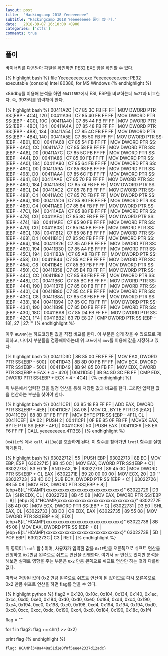 ```yaml
---
layout: post
title:  "Hackingcamp 2018 Yeeeeeeeee"
subtitle: "Hackingcamp 2018 Yeeeeeeeee 풀이 입니다."
date:   2018-09-07 16:10:00 +0900
categories: ['ctfs']
comments: true
---
```


## 풀이

바이너리를 다운받아 파일을 확인하면 PE32 EXE 임을 확인할 수 있다.

{% highlight bash %}
file Yeeeeeeeee.exe
Yeeeeeeeee.exe: PE32 executable (console) Intel 80386, for MS Windows
{% endhighlight %}


x86dbg를 이용해 분석을 하면 `00411BB2`에서 ESI, ESP를 비교하는데 `0x27`과 비교한다. 즉, 39자리를 입력해야 한다.

{% highlight bash %}
00411A2C         | C7 85 3C FB FF FF  | MOV DWORD PTR SS:[EBP - 4C4], 120                |
00411A36         | C7 85 40 FB FF FF  | MOV DWORD PTR SS:[EBP - 4C0], 10C                |
00411A40         | C7 85 44 FB FF FF  | MOV DWORD PTR SS:[EBP - 4BC], 104                |
00411A4A         | C7 85 48 FB FF FF  | MOV DWORD PTR SS:[EBP - 4B8], 134                |
00411A54         | C7 85 4C FB FF FF  | MOV DWORD PTR SS:[EBP - 4B4], 140                |
00411A5E         | C7 85 50 FB FF FF  | MOV DWORD PTR SS:[EBP - 4B0], 1EC                |
00411A68         | C7 85 54 FB FF FF  | MOV DWORD PTR SS:[EBP - 4AC], CC                 |
00411A72         | C7 85 58 FB FF FF  | MOV DWORD PTR SS:[EBP - 4A8], D0                 |
00411A7C         | C7 85 5C FB FF FF  | MOV DWORD PTR SS:[EBP - 4A4], E0                 |
00411A86         | C7 85 60 FB FF FF  | MOV DWORD PTR SS:[EBP - 4A0], 184                |
00411A90         | C7 85 64 FB FF FF  | MOV DWORD PTR SS:[EBP - 49C], D0                 |
00411A9A         | C7 85 68 FB FF FF  | MOV DWORD PTR SS:[EBP - 498], D0                 |
00411AA4         | C7 85 6C FB FF FF  | MOV DWORD PTR SS:[EBP - 494], E0                 |
00411AAE         | C7 85 70 FB FF FF  | MOV DWORD PTR SS:[EBP - 490], 184                |
00411AB8         | C7 85 74 FB FF FF  | MOV DWORD PTR SS:[EBP - 48C], D4                 |
00411AC2         | C7 85 78 FB FF FF  | MOV DWORD PTR SS:[EBP - 488], C4                 |
00411ACC         | C7 85 7C FB FF FF  | MOV DWORD PTR SS:[EBP - 484], 190                |
00411AD6         | C7 85 80 FB FF FF  | MOV DWORD PTR SS:[EBP - 480], C4                 |
00411AE0         | C7 85 84 FB FF FF  | MOV DWORD PTR SS:[EBP - 47C], 194                |
00411AEA         | C7 85 88 FB FF FF  | MOV DWORD PTR SS:[EBP - 478], C0                 |
00411AF4         | C7 85 8C FB FF FF  | MOV DWORD PTR SS:[EBP - 474], 198                |
00411AFE         | C7 85 90 FB FF FF  | MOV DWORD PTR SS:[EBP - 470], C0                 |
00411B08         | C7 85 94 FB FF FF  | MOV DWORD PTR SS:[EBP - 46C], 198                |
00411B12         | C7 85 98 FB FF FF  | MOV DWORD PTR SS:[EBP - 468], D4                 |
00411B1C         | C7 85 9C FB FF FF  | MOV DWORD PTR SS:[EBP - 464], 194                |
00411B26         | C7 85 A0 FB FF FF  | MOV DWORD PTR SS:[EBP - 460], 194                |
00411B30         | C7 85 A4 FB FF FF  | MOV DWORD PTR SS:[EBP - 45C], 194                |
00411B3A         | C7 85 A8 FB FF FF  | MOV DWORD PTR SS:[EBP - 458], D0                 |
00411B44         | C7 85 AC FB FF FF  | MOV DWORD PTR SS:[EBP - 454], C8                 |
00411B4E         | C7 85 B0 FB FF FF  | MOV DWORD PTR SS:[EBP - 450], CC                 |
00411B58         | C7 85 B4 FB FF FF  | MOV DWORD PTR SS:[EBP - 44C], CC                 |
00411B62         | C7 85 B8 FB FF FF  | MOV DWORD PTR SS:[EBP - 448], DC                 |
00411B6C         | C7 85 BC FB FF FF  | MOV DWORD PTR SS:[EBP - 444], 190                |
00411B76         | C7 85 C0 FB FF FF  | MOV DWORD PTR SS:[EBP - 440], C4                 |
00411B80         | C7 85 C4 FB FF FF  | MOV DWORD PTR SS:[EBP - 43C], C8                 |
00411B8A         | C7 85 C8 FB FF FF  | MOV DWORD PTR SS:[EBP - 438], 184                |
00411B94         | C7 85 CC FB FF FF  | MOV DWORD PTR SS:[EBP - 434], 190                |
00411B9E         | C7 85 D0 FB FF FF  | MOV DWORD PTR SS:[EBP - 430], 18C                |
00411BA8         | C7 85 D4 FB FF FF  | MOV DWORD PTR SS:[EBP - 42C], 1F4                |
00411BB2         | 83 7D E8 27        | CMP DWORD PTR SS:[EBP - 18], 27                  | 27:'''
{% endhighlight %}

이후 `HCAMP{`는 하드코딩된 값을 직접 비교를 한다. 이 부분은 쉽게 찾을 수 있으므로 제외하고, 나머지 부분들을 검증해야하는데 위 코드에서 `mov`를 이용해 값을 저장하고 있다.

{% highlight bash %}
00411D3D         | 8B 85 00 FB FF FF  | MOV EAX, DWORD PTR SS:[EBP - 500]                |
00411D43         | 8B 8D 00 FB FF FF  | MOV ECX, DWORD PTR SS:[EBP - 500]                |
00411D49         | 8B 94 85 E0 FB FF  | MOV EDX, DWORD PTR SS:[EBP + EAX * 4 - 420]      |
00411D50         | 3B 94 8D 3C FB FF  | CMP EDX, DWORD PTR SS:[EBP + ECX * 4 - 4C4]      |
{% endhighlight %}

위 부분에서 입력한 값을 일정 연산을 통해 저장된 값과 비교를 한다. 그러면 입력한 값을 연산하는 부분을 찾아야 한다.

{% highlight bash %}
00411CE1         | 03 85 18 FB FF FF  | ADD EAX, DWORD PTR SS:[EBP - 4E8]                |
00411CE7         | 8A 08              | MOV CL, BYTE PTR DS:[EAX]                        |
00411CE9         | 88 8D 0F FB FF FF  | MOV BYTE PTR SS:[EBP - 4F1], CL                  |
00411CEF         | 6A 02              | PUSH 2                                           |
00411CF1         | 0F BE 85 0F FB FF  | MOVSX EAX, BYTE PTR SS:[EBP - 4F1]               |
00411CF8         | 50                 | PUSH EAX                                         |
00411CF9         | E8 EA F6 FF FF     | CALL yeeeeeeeee.4113E8                           |
{% endhighlight %}

`0x411cf9` 에서 `call 4113e8`를 호출하게 된다. 이 함수를 찾아가면 `lrotl` 함수를 실행하게된다.


{% highlight bash %}
63022712         | 55                 | PUSH EBP                                         |
63022713         | 8B EC              | MOV EBP, ESP                                     |
63022715         | 8B 45 0C           | MOV EAX, DWORD PTR SS:[EBP + C]                  |
63022718         | 83 E0 1F           | AND EAX, 1F                                      |
6302271B         | 89 45 0C           | MOV DWORD PTR SS:[EBP + C], EAX                  |
6302271E         | B9 20 00 00 00     | MOV ECX, 20                                      | 20:' '
63022723         | 2B 4D 0C           | SUB ECX, DWORD PTR SS:[EBP + C]                  |
63022726         | 8B 55 08           | MOV EDX, DWORD PTR SS:[EBP + 8]                  | [ebp+8]:L"HCAMP{xxxxxxxxxxxxxxxxxxxxxxxxxxxxxxxx}"
63022729         | D3 EA              | SHR EDX, CL                                      |
6302272B         | 8B 45 08           | MOV EAX, DWORD PTR SS:[EBP + 8]                  | [ebp+8]:L"HCAMP{xxxxxxxxxxxxxxxxxxxxxxxxxxxxxxxx}"
6302272E         | 8B 4D 0C           | MOV ECX, DWORD PTR SS:[EBP + C]                  |
63022731         | D3 E0              | SHL EAX, CL                                      |
63022733         | 0B D0              | OR EDX, EAX                                      |
63022735         | 89 55 08           | MOV DWORD PTR SS:[EBP + 8], EDX                  | [ebp+8]:L"HCAMP{xxxxxxxxxxxxxxxxxxxxxxxxxxxxxxxx}"
63022738         | 8B 45 08           | MOV EAX, DWORD PTR SS:[EBP + 8]                  | [ebp+8]:L"HCAMP{xxxxxxxxxxxxxxxxxxxxxxxxxxxxxxxx}"
6302273B         | 5D                 | POP EBP                                          |
6302273C         | C3                 | RET                                              |
{% endhighlight %}


위 영역이 `lrotl` 함수이며, 사용자가 입력한 값을 `0x1E`만큼 오른쪽으로 쉬프트 연산을 진행하고 `0x2`만큼 왼쪽으로 쉬프트 연산을 진행한다. 여기서 or 연산도 있지만 분석을 해보면 실제로 영향을 주는 부분은 `0x2` 만큼 왼쪽으로 쉬프트 연산만 하는 것과 다를바없다.

따라서 저장된 값이 0x2 만큼 왼쪽으로 쉬프트 연산이 된 값이므로 다시 오른쪽으로 0x2 만큼 쉬프트 연산을 하면 flag를 얻을 수 있다.

{% highlight python %}
flag2 = 0x120, 0x10c, 0x104, 0x134, 0x140, 0x1ec, 0xcc, 0xd0, 0xe0, 0x184, 0xd0, 0xd0, 0xe0, 0x184, 0xd4, 0xc4, 0x190, 0xc4, 0x194, 0xc0, 0x198, 0xc0, 0x198, 0xd4, 0x194, 0x194, 0x194, 0xd0, 0xc8, 0xcc, 0xcc, 0xdc, 0x190, 0xc4, 0xc8, 0x184, 0x190, 0x18c, 0x1f4

flag = ""

for f in flag2:
    flag += chr(f >> 0x2)

print flag
{% endhighlight %}


`flag: HCAMP{348a448a51d1e0f0f5eee42337d12adc}`